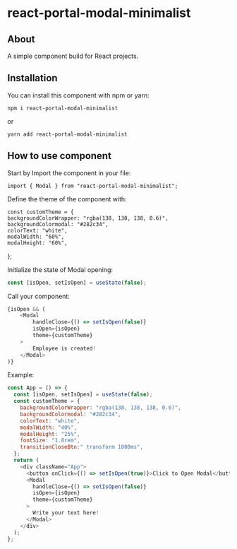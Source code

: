 # react-portal-modal-minimalist

## About

A simple component build for React projects.

## Installation

You can install this component with npm or yarn:

    npm i react-portal-modal-minimalist

or

    yarn add react-portal-modal-minimalist

## How to use component

Start by Import the component in your file:

    import { Modal } from "react-portal-modal-minimalist";

Define the theme of the component with: 

    const customTheme = {
    backgroundColorWrapper: "rgba(138, 138, 138, 0.6)",
    backgroundColormodal: "#282c34",
    colorText: "white",
    modalWidth: "60%",
    modalHeight: "60%",
  };

Initialize the state of Modal opening: 
```js
const [isOpen, setIsOpen] = useState(false);
```

Call your component:
```js
{isOpen && (
    <Modal
        handleClose={() => setIsOpen(false)}
        isOpen={isOpen}
        theme={customTheme}
    >
        Employee is created!
    </Modal>
)}
```

Example:
```js
const App = () => {
  const [isOpen, setIsOpen] = useState(false);
  const customTheme = {
    backgroundColorWrapper: "rgba(138, 138, 138, 0.6)",
    backgroundColormodal: "#282c34",
    colorText: "white",
    modalWidth: "40%",
    modalHeight: "25%",
    fontSize: "1.8rem",
    transitionCloseBtn:" transform 1000ms",
  };
  return (
    <div className="App">
      <button onClick={() => setIsOpen(true)}>Click to Open Modal</button>
      <Modal
        handleClose={() => setIsOpen(false)}
        isOpen={isOpen}
        theme={customTheme}
      >
        Write your text here!
      </Modal>
    </div>
  );
};
```